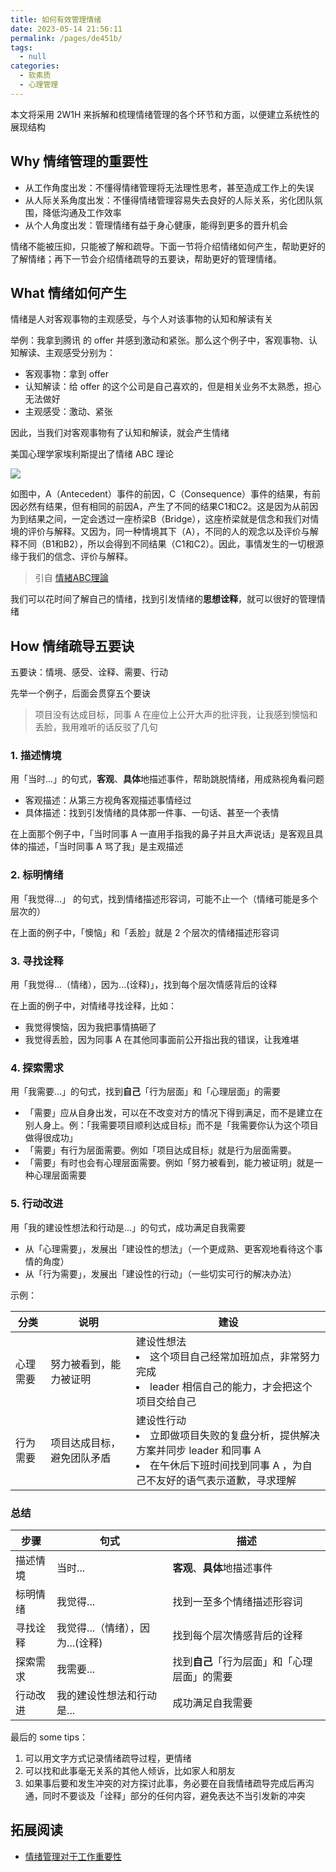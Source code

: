 ```yaml
---
title: 如何有效管理情绪
date: 2023-05-14 21:56:11
permalink: /pages/de451b/
tags: 
  - null
categories: 
  - 软素质
  - 心理管理
---
```


本文将采用 2W1H 来拆解和梳理情绪管理的各个环节和方面，以便建立系统性的展现结构

<!-- more -->

## Why 情绪管理的重要性

- 从工作角度出发：不懂得情绪管理将无法理性思考，甚至造成工作上的失误
- 从人际关系角度出发：不懂得情绪管理容易失去良好的人际关系，劣化团队氛围，降低沟通及工作效率
- 从个人角度出发：管理情绪有益于身心健康，能得到更多的晋升机会

情绪不能被压抑，只能被了解和疏导。下面一节将介绍情绪如何产生，帮助更好的了解情绪；再下一节会介绍情绪疏导的五要诀，帮助更好的管理情绪。

## What 情绪如何产生

情绪是人对客观事物的主观感受，与个人对该事物的认知和解读有关

举例：我拿到腾讯 的 offer 并感到激动和紧张。那么这个例子中，客观事物、认知解读、主观感受分别为：
- 客观事物：拿到 offer
- 认知解读：给 offer 的这个公司是自己喜欢的，但是相关业务不太熟悉，担心无法做好
- 主观感受：激动、紧张

因此，当我们对客观事物有了认知和解读，就会产生情绪

美国心理学家埃利斯提出了情绪 ABC 理论

![](https://wiki.mbalib.com/w/images/b/b4/%E6%83%85%E7%BB%AAABC%E7%90%86%E8%AE%BA.jpg)

如图中，A（Antecedent）事件的前因，C（Consequence）事件的结果，有前因必然有结果，但有相同的前因A，产生了不同的结果C1和C2。这是因为从前因为到结果之间，一定会透过一座桥梁B（Bridge），这座桥梁就是信念和我们对情境的评价与解释。又因为，同一种情境其下（A），不同的人的观念以及评价与解释不同（B1和B2），所以会得到不同结果（C1和C2）。因此，事情发生的一切根源缘于我们的信念、评价与解释。
> 
> 引自 [情緒ABC理論](https://wiki.mbalib.com/zh-tw/%E6%83%85%E7%BB%AAABC%E7%90%86%E8%AE%BA)

我们可以花时间了解自己的情绪，找到引发情绪的**思想诠释**，就可以很好的管理情绪

## How 情绪疏导五要诀

五要诀：情境、感受、诠释、需要、行动

先举一个例子，后面会贯穿五个要诀
> 项目没有达成目标，同事 A 在座位上公开大声的批评我，让我感到懊恼和丢脸，我用难听的话反驳了几句

### 1. 描述情境

用「当时...」的句式，**客观**、**具体**地描述事件，帮助跳脱情绪，用成熟视角看问题

- 客观描述：从第三方视角客观描述事情经过
- 具体描述：找到引发情绪的具体那一件事、一句话、甚至一个表情

在上面那个例子中，「当时同事 A 一直用手指我的鼻子并且大声说话」是客观且具体的描述，「当时同事 A 骂了我」是主观描述

###  2. 标明情绪

用「我觉得...」 的句式，找到情绪描述形容词，可能不止一个（情绪可能是多个层次的）

在上面的例子中，「懊恼」和「丢脸」就是 2 个层次的情绪描述形容词

### 3. 寻找诠释

用「我觉得...（情绪），因为...(诠释)」，找到每个层次情感背后的诠释

在上面的例子中，对情绪寻找诠释，比如：
- 我觉得懊恼，因为我把事情搞砸了
- 我觉得丢脸，因为同事 A 在其他同事面前公开指出我的错误，让我难堪

### 4. 探索需求

用「我需要...」的句式，找到**自己**「行为层面」和「心理层面」的需要

- 「需要」应从自身出发，可以在不改变对方的情况下得到满足，而不是建立在别人身上。例：「我需要项目顺利达成目标」而不是「我需要你认为这个项目做得很成功」
- 「需要」有行为层面需要。例如「项目达成目标」就是行为层面需要。
- 「需要」有时也会有心理层面需要。例如「努力被看到，能力被证明」就是一种心理层面需要

### 5. 行动改进

用「我的建设性想法和行动是...」的句式，成功满足自我需要

- 从「心理需要」，发展出「建设性的想法」（一个更成熟、更客观地看待这个事情的角度）
- 从「行为需要」，发展出「建设性的行动」（一些切实可行的解决办法）

示例：

| 分类 |  说明 | 建设 |
| --- | --- | --- |
|  心理需要 | 努力被看到，能力被证明 | 建设性想法 <li>这个项目自己经常加班加点，非常努力完成</li> <li> leader 相信自己的能力，才会把这个项目交给自己</li> |
|  行为需要 |  项目达成目标，避免团队矛盾 |  建设性行动 <br/> <li>立即做项目失败的复盘分析，提供解决方案并同步 leader 和同事 A </li> <li>在午休后下班时间找到同事 A ，为自己不友好的语气表示道歉，寻求理解 </li> |

### 总结

| 步骤 |  句式 | 描述 |
| --- | --- | --- |
|  描述情境 |  当时... |  **客观**、**具体**地描述事件 |
|  标明情绪 | 我觉得...  |  找到一至多个情绪描述形容词 |
|  寻找诠释 | 我觉得...（情绪），因为...(诠释)  |  找到每个层次情感背后的诠释 |
| 探索需求 |   我需要... | 找到**自己**「行为层面」和「心理层面」的需要  |
|  行动改进 |  我的建设性想法和行动是... |  成功满足自我需要 |


最后的 some tips：
1. 可以用文字方式记录情绪疏导过程，更情绪
2. 可以找和此事毫无关系的其他人倾诉，比如家人和朋友
3. 如果事后要和发生冲突的对方探讨此事，务必要在自我情绪疏导完成后再沟通，同时不要谈及「诠释」部分的任何内容，避免表达不当引发新的冲突

## 拓展阅读

- [情绪管理对于工作重要性](http://www.project-oa.com/technology/591.html)

